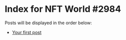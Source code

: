 # Index for NFT World #2984
Posts will be displayed in the order below:

- [Your first post](./001-first.md)

